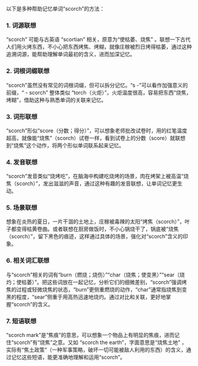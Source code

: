 以下是多种帮助记忆单词“scorch”的方法：

### 1. 词源联想
“scorch” 可能与古英语 “scortian” 相关，原意为“使枯萎、烧焦” 。联想一下古代人们用火烤东西，不小心把东西烤焦、烤糊，就像庄稼被烈日烤得枯萎，通过这种追溯词源，能帮助理解单词最初的含义，进而加深记忆。

### 2. 词根词缀联想
“scorch”虽然没有常见的词根词缀，但可以拆分记忆。“s -”可以看作加强意义的前缀，“ - scorch” 整体类似 “torch（火炬）”，火炬温度很高，容易把东西“烧焦，烤糊”，借助这种与熟悉单词的关联来记忆。

### 3. 词形联想
“scorch”形似“score（分数；得分）”，可以想象老师批改试卷时，用的红笔温度超高，就像能“烧焦”（scorch）试卷一样，看到试卷上的分数（score）就联想到“烧焦”这个动作，将两个形似单词联系起来记忆。

### 4. 发音联想
“scorch”发音类似“烧烤吃”，在脑海中构建吃烧烤的场景，肉在烤架上被高温“烧焦（scorch）”，发出滋滋的声音，通过这种有趣的发音联想，让单词记忆更生动。

### 5. 场景联想
想象在炎热的夏日，一片干涸的土地上，庄稼被毒辣的太阳“烤焦（scorch）”，叶子都变得枯黄卷曲。或者联想在厨房做饭时，不小心锅烧干了，锅底被“烧焦（scorch）”，留下黑色的痕迹，这样通过具体的场景，强化对“scorch”含义的印象。

### 6. 相关词汇联想
与“scorch”相关的词有“burn（燃烧；烧伤）”“char（烧焦；使变黑）”“sear（烧灼；使枯萎）”。把这些词放在一起记忆，分析它们的细微差别，“scorch”强调烤焦的过程或轻微烧焦的状态，“burn”更侧重燃烧的动作，“char”通常指烧焦到变黑的程度，“sear”侧重于用高热迅速地烧灼。通过对比和关联，更好地掌握“scorch”的含义。

### 7. 短语联想
“scorch mark”是“焦痕”的意思，可以想象一个物品上有明显的焦痕，进而记住“scorch”有“烧焦”之意。又如 “scorch the earth”，字面意思是“烧焦土地” ，实际有“焦土政策”（一种军事策略，破坏一切可能被敌人利用的东西）的含义，通过记忆这些短语，能更准确地理解和运用“scorch”。 